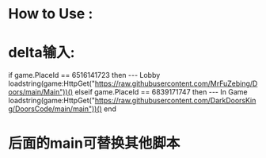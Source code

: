 # How to Use :
# delta输入:
if game.PlaceId == 6516141723 then  --- Lobby
loadstring(game:HttpGet("https://raw.githubusercontent.com/MrFuZebing/Doors/main/Main"))()
elseif game.PlaceId == 6839171747 then --- In Game
loadstring(game:HttpGet("https://raw.githubusercontent.com/DarkDoorsKing/DoorsCode/main/main"))()
end
# 后面的main可替换其他脚本
